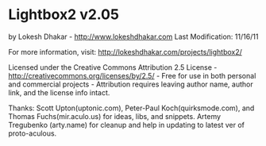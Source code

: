 Lightbox2 v2.05
===============
by Lokesh Dhakar - http://www.lokeshdhakar.com
Last Modification: 11/16/11

For more information, visit:
http://lokeshdhakar.com/projects/lightbox2/

Licensed under the Creative Commons Attribution 2.5 License - http://creativecommons.org/licenses/by/2.5/
 	- Free for use in both personal and commercial projects
	- Attribution requires leaving author name, author link, and the license info intact.

 Thanks: Scott Upton(uptonic.com), Peter-Paul Koch(quirksmode.com), and Thomas Fuchs(mir.aculo.us) for ideas, libs, and snippets.
 		Artemy Tregubenko (arty.name) for cleanup and help in updating to latest ver of proto-aculous.
